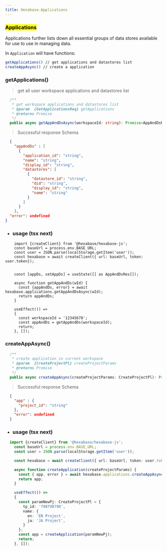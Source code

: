 ```yaml
---
title: Hexabase.Applications
---
```


### <mark>Applications</mark>
Applications further lists down all essential groups of data stores available for use to use in managing data.


In `Application` will have functions:
```bash
getApplications() // get applications and datastores list
createAppAsync() // create a application
```


### getApplications()

> get all user workspace applications and datastores list

```ts
  /**
   * get workspace applications and datastores list
   * @param  {GetApplicationsReq} getApplications
   * @returns Promise
   */
  public async getAppAndDsAsync(workspaceId: string): Promise<AppAndDsRes>
```

> Successful response Schema

```json
  {
    "appAndDs" : [
      {
        "application_id": "string",
        "name": "string",
        "display_id": "string",
        "datastores": [
          {
            "datastore_id": "string",
            "did": "string",
            "display_id": "string",
            "name": "string"
          }
        ]
      }
    ],
  "error": undefined
}
```

- ### usage (tsx next)
```tsx
    import {createClient} from '@hexabase/hexabase-js';
    const baseUrl = process.env.BASE_URL;
    const user = JSON.parse(localStorage.getItem('user'));
    const hexabase = await createClient({ url: baseUrl, token: user.token});


    const [appDs, setAppDs] = useState([] as AppAndDsRes[]);

    async function getAppAndDs(wId) {
      const {appAndDs, error} = await hexabase.applications.getAppAndDsAsync(wId);
      return appAndDs;
    }

    useEffect(() =>
    {
      const workspaceId = '12345678';
      const appAndDs = getAppAndDs(workspaceId);
      return;
    }, []); 
```

### createAppAsync()

```ts
  /**
   * create application in current workspace
   * @param  {CreateProjectPl} createProjectParams
   * @returns Promise
   */
  public async createAppAsync(createProjectParams: CreateProjectPl): Promise<CreateAppRes>
```

> Successful response Schema

```json
  {
    "app" : {
      "project_id": "string"
    },
    "error": undefined
  }
```

- ### usage (tsx next)
```ts
  import {createClient} from '@hexabase/hexabase-js';
    const baseUrl = process.env.BASE_URL;
    const user = JSON.parse(localStorage.getItem('user'));

    const hexabase = await createClient({ url: baseUrl, token: user.token});

    async function createApplication(createProjectParams) {
      const { app, error } = await hexabase.applications.createAppAsync(createProjectParams);
      return app;
    }

    useEffect(() =>
    {
      const paramNewPj: CreateProjectPl = {
        tp_id: '798798798',
        name: {
          en: 'EN Project',
          ja: 'JA Project',
        }
      };
      const app = createApplication(paramNewPj);
      return;
    }, []); 
```

